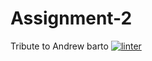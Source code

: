 # Assignment-2
Tribute to Andrew barto
[![linter](https://github.com/<OWNER>/<REPOSITORY>/workflows/linter/badge.svg)](https://github.com/marketplace/actions/super-linter)
